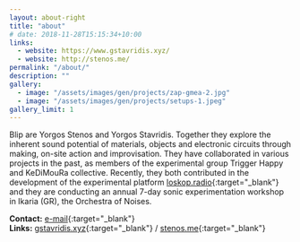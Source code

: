```yaml
---
layout: about-right
title: "about"
# date: 2018-11-28T15:15:34+10:00
links: 
  - website: https://www.gstavridis.xyz/
  - website: http://stenos.me/
permalink: "/about/"
description: ""
gallery:
  - image: "/assets/images/gen/projects/zap-gmea-2.jpg"
  - image: "/assets/images/gen/projects/setups-1.jpeg"
gallery_limit: 1
---
```


Blip are Yorgos Stenos and Yorgos Stavridis. Together they explore the inherent sound potential of materials, objects and electronic circuits through making, on-site action and improvisation. Τhey have collaborated in various projects in the past, as members of the experimental group Trigger Happy and KeDiMouRa collective. Recently, they both contributed in the development of the experimental platform [loskop.radio](https://loskop.radio/shows/){:target="_blank"} and they are conducting an annual 7-day sonic experimentation workshop in Ikaria (GR), the Orchestra of Noises.

**Contact:** [e-mail](mailto:yorgos.stavridis@gmail.com){:target="_blank"}<br>
**Links:** [gstavridis.xyz](https://www.gstavridis.xyz/){:target="_blank"} / [stenos.me](https://stenos.me/?i=1){:target="_blank"}


<!-- Their communal musical practice focuses on gesture, texture and timbre within a spatial, perceptual and physical approach, while addressing the relations between activities of listening, improvising and composing as inseparably connected and reciprocal. -->


<!-- 


# Creating Modern Websites

Web design encompasses many different skills and disciplines in the production and maintenance of websites.

Often many individuals will work in teams covering different aspects of the design process, although some designers will cover them all. Web design partially overlaps web engineering in the broader scope of web development.

## What is Web Design?

User experience is about how a user interacts with, and experiences, a particular product, system or service. As a UX designer, you should consider the Why, What and How of product use.

{% include framework/shortcodes/figure.html src="/assets/images/gen/content/content-1.webp" title="Steve Francia" caption="Designing in Figma" alt="Photo of designing a website in Figma" link="https://figma.com" target="\_blank" %}

## Front-end Development

The What addresses the things people can do with a product—its functionality. Finally, the How relates to the design of functionality in an accessible and aesthetically pleasant way. UX designers start with the Why before determining the What and then, finally, the How in order to create products that users can form meaningful experiences with. In software designs, you will need to ensure the product’s “substance” comes through an existing device and offers a seamless, fluid experience.

> As a UX designer, you should consider the Why, What and How of product use.

Web designers are expected to have an awareness of usability and if their role involves creating markup then they are also expected to be up to date with web accessibility guidelines.

## Design Systems

A Design System is a set of interconnected patterns and shared practices coherently organized to aid in digital product design and development of products such as apps or websites.

{% include framework/shortcodes/youtube.html id='2M6dJ2Uynhg' %}

## Process

There are two primary jobs involved in creating a website: the web designer and web developer, who often work closely together on a website. The web designers are responsible for the visual aspect, which includes the layout, coloring and typography of a web page.

- User experience research
- Visual design and illustration
- Programming and coding

![Design In Figma]({{ "/assets/images/gen/content/content-2.webp" | relative_url }})

Web designers will also have a working knowledge of markup languages such as HTML and CSS, although the extent of their knowledge will differ from one web designer to another.

 -->
